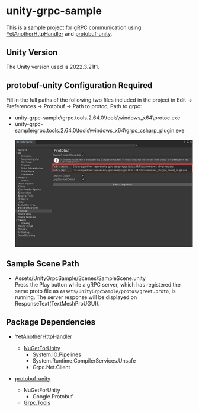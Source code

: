 # unity-grpc-sample
This is a sample project for gRPC communication using [YetAnotherHttpHandler](https://github.com/Cysharp/YetAnotherHttpHandler) and [protobuf-unity](https://github.com/5argon/protobuf-unity).

## Unity Version
The Unity version used is 2022.3.21f1.

## protobuf-unity Configuration Required
Fill in the full paths of the following two files included in the project in Edit -> Preferences -> Protobuf -> Path to protoc, Path to grpc:
- unity-grpc-sample\grpc.tools.2.64.0\tools\windows_x64\protoc.exe
- unity-grpc-sample\grpc.tools.2.64.0\tools\windows_x64\grpc_csharp_plugin.exe<br><br>
![Reference Screenshot](screenshots/Unity_GwxW5Glsdd.png)

## Sample Scene Path
- Assets/UnityGrpcSample/Scenes/SampleScene.unity<br>
    Press the Play button while a gRPC server, which has registered the same proto file as `Assets/UnityGrpcSample/protos/greet.proto`, is running. The server response will be displayed on ResponseText(TextMeshProUGUI).



## Package Dependencies
- [YetAnotherHttpHandler](https://github.com/Cysharp/YetAnotherHttpHandler)
    - [NuGetForUnity](https://github.com/GlitchEnzo/NuGetForUnity)
        - System.IO.Pipelines
        - System.Runtime.CompilerServices.Unsafe
        - Grpc.Net.Client

- [protobuf-unity](https://github.com/5argon/protobuf-unity)
    - NuGetForUnity
        - Google.Protobuf 
    - [Grpc.Tools](https://www.nuget.org/packages/Grpc.Tools/)